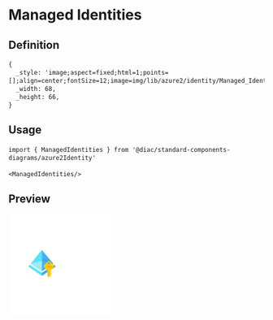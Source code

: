 # Managed Identities

## Definition

```
{
  _style: 'image;aspect=fixed;html=1;points=[];align=center;fontSize=12;image=img/lib/azure2/identity/Managed_Identities.svg;strokeColor=none;',
  _width: 68,
  _height: 66,
}
```

## Usage

```
import { ManagedIdentities } from '@diac/standard-components-diagrams/azure2Identity'

<ManagedIdentities/>
```

## Preview

<img src="./managed-identities.png" width="200"/>
